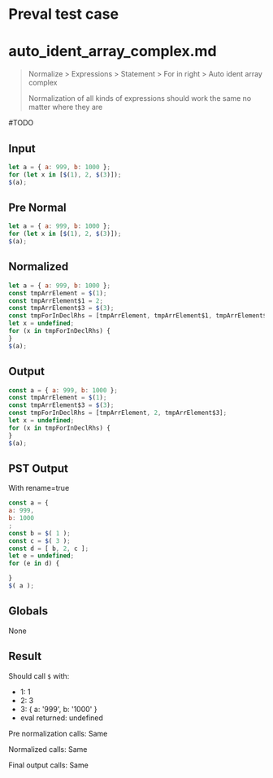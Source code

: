 # Preval test case

# auto_ident_array_complex.md

> Normalize > Expressions > Statement > For in right > Auto ident array complex
>
> Normalization of all kinds of expressions should work the same no matter where they are

#TODO

## Input

`````js filename=intro
let a = { a: 999, b: 1000 };
for (let x in [$(1), 2, $(3)]);
$(a);
`````

## Pre Normal

`````js filename=intro
let a = { a: 999, b: 1000 };
for (let x in [$(1), 2, $(3)]);
$(a);
`````

## Normalized

`````js filename=intro
let a = { a: 999, b: 1000 };
const tmpArrElement = $(1);
const tmpArrElement$1 = 2;
const tmpArrElement$3 = $(3);
const tmpForInDeclRhs = [tmpArrElement, tmpArrElement$1, tmpArrElement$3];
let x = undefined;
for (x in tmpForInDeclRhs) {
}
$(a);
`````

## Output

`````js filename=intro
const a = { a: 999, b: 1000 };
const tmpArrElement = $(1);
const tmpArrElement$3 = $(3);
const tmpForInDeclRhs = [tmpArrElement, 2, tmpArrElement$3];
let x = undefined;
for (x in tmpForInDeclRhs) {
}
$(a);
`````

## PST Output

With rename=true

`````js filename=intro
const a = {
a: 999,
b: 1000
;
const b = $( 1 );
const c = $( 3 );
const d = [ b, 2, c ];
let e = undefined;
for (e in d) {

}
$( a );
`````

## Globals

None

## Result

Should call `$` with:
 - 1: 1
 - 2: 3
 - 3: { a: '999', b: '1000' }
 - eval returned: undefined

Pre normalization calls: Same

Normalized calls: Same

Final output calls: Same
